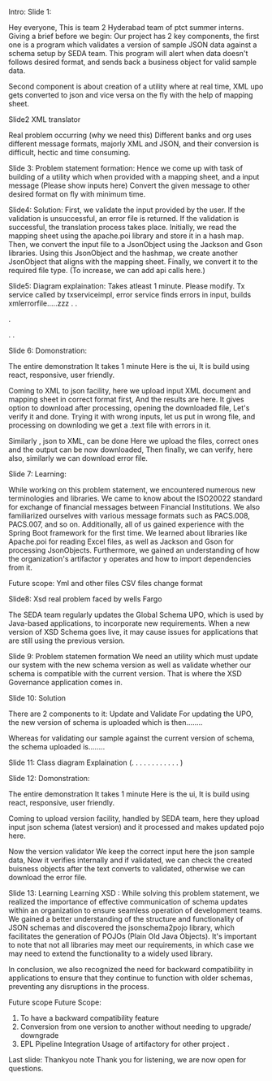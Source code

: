 Intro:
Slide 1: 

Hey everyone,
This is team 2 Hyderabad team of ptct summer interns.
Giving a brief before we begin:
Our project has 2 key components, the first one is a program which validates a version of sample JSON data against a schema setup by SEDA team. This program will alert when data doesn't follows desired format, and sends back a business object for valid sample data.

Second component is about creation of a utility where at real time, XML upo gets converted to json and vice versa on the fly with the help of mapping sheet.


Slide2
XML translator

Real problem occurring (why we need this)
Different banks and org uses different message formats, majorly XML and JSON, and their conversion is difficult, hectic and time consuming.


Slide 3:
Problem statement formation:
Hence we come up with task of building of a utility which when provided with a mapping sheet, and a input message 
(Please show inputs here)
Convert the given message to other desired format on fly with minimum time.

Slide4:
Solution:
First, we validate the input provided by the user. If the validation is unsuccessful, an error file is returned. If the validation is successful, the translation process takes place. Initially, we read the mapping sheet using the apache.poi library and store it in a hash map. Then, we convert the input file to a JsonObject using the Jackson and Gson libraries. Using this JsonObject and the hashmap, we create another JsonObject that aligns with the mapping sheet. Finally, we convert it to the required file type.
(To increase, we can add api calls here.)

Slide5:
Diagram explaination:
Takes atleast 1 minute. Please modify.
Tx service called by txserviceimpl, error service finds errors in input, builds xmlerrorfile.....zzz
.
.
 
.
 
.
.

Slide 6:
Domonstration:

The entire demonstration
It takes 1 minute
Here is the ui,
It is build using react, responsive, user friendly. 

Coming to XML to json facility, here we upload input XML document and mapping sheet in correct format first,
And the results are here.
It gives option to download after processing, opening the downloaded file, 
Let's verify it and done.
Trying it with wrong inputs, let us put in wrong file, and processing on downloding we get a .text file with errors in it.

Similarly , json to XML, can be done
Here we upload the files, correct ones and the output can be now downloaded,
Then finally, we can verify, here also, similarly we can download error file.


Slide 7:
Learning:

While working on this problem statement, we encountered numerous new terminologies and libraries. We came to know about the ISO20022 standard for exchange of financial messages between Financial Institutions. We also familiarized ourselves with various message formats such as PACS.008, PACS.007, and so on. Additionally, all of us gained experience with the Spring Boot framework for the first time. We learned about libraries like Apache.poi for reading Excel files, as well as Jackson and Gson for processing JsonObjects. Furthermore, we gained an understanding of how the organization's artifactor y operates and how to import dependencies from it.
 
Future scope:
Yml and other files
CSV files change format 


Slide8:
Xsd real problem faced by wells Fargo

The SEDA team regularly updates the Global Schema UPO, which is used by Java-based applications, to incorporate new requirements.
When a new version of XSD Schema goes live, it may cause issues for applications that are still using the previous version. 

Slide 9:
Problem statemen formation
We need an utility which must update our system with the new schema version as well as validate whether our schema is compatible with the current version. That is where the XSD Governance application comes in.


Slide 10:
Solution

There are 2 components to it: Update and Validate
For updating the UPO, the new version of schema is uploaded which is then........

Whereas for validating our sample against the current version of schema, the schema uploaded is........


Slide 11:
Class diagram
Explaination
(.
.
.
.
.
.
.
.
.
.
.
.
)


Slide 12: 
Domonstration:

The entire demonstration
It takes 1 minute
Here is the ui,
It is build using react, responsive, user friendly. 

Coming to upload version facility, handled by SEDA team, here they upload input json schema (latest version) and it processed and makes updated pojo here.

Now the version validator
We keep the correct input here the json sample data,
Now it verifies internally and if validated, we can check the created buisness objects after the text converts to validated, otherwise we can download the error file.





Slide 13:
Learning 
Learning XSD :
While solving this problem statement, we realized the importance of effective communication of schema updates within an organization to ensure seamless operation of development teams. We gained a better understanding of the structure and functionality of JSON schemas and discovered the jsonschema2pojo library, which facilitates the generation of POJOs (Plain Old Java Objects). It's important to note that not all libraries may meet our requirements, in which case we may need to extend the functionality to a widely used library.

In conclusion, we also recognized the need for backward compatibility in applications to ensure that they continue to function with older schemas, preventing any disruptions in the process.



Future scope
Future Scope:
1. To have a backward compatibility feature
2. Conversion from one version to another without needing to upgrade/ downgrade
3. EPL Pipeline Integration 
Usage of artifactory for other project .









Last slide:
Thankyou note
Thank you for listening, we are now open for questions.